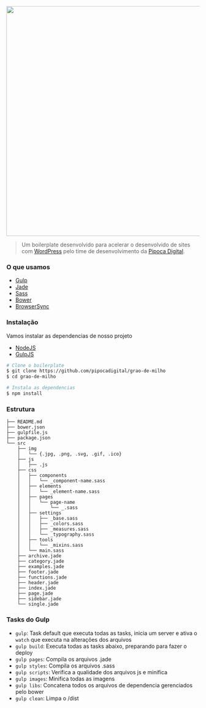 <p align="center"><img width="600" src="http://i.giphy.com/3o6gEf38BrzrRYbDXi.gif"></p>

> Um boilerplate desenvolvido para acelerar o desenvolvido de sites com [WordPress](https://br.wordpress.org) pelo time de desenvolvimento da [Pipoca Digital](http://www.pipocadigital.com.br/).


### O que usamos
- [Gulp](http://gulpjs.com/)
- [Jade](http://jade-lang.com/)
- [Sass](http://sass-lang.com/)
- [Bower](https://bower.io/)
- [BrowserSync](https://www.browsersync.io/)


### Instalação
Vamos instalar as dependencias de nosso projeto
- [NodeJS](http://nodejs.org/)
- [GulpJS](http://gulpjs.com/)

```sh
# Clone o boilerplate
$ git clone https://github.com/pipocadigital/grao-de-milho
$ cd grao-de-milho

# Instala as dependencias
$ npm install
```

### Estrutura
```
├── README.md
├── bower.json
├── gulpfile.js
├── package.json
└── src
    ├── img
    │   └── {.jpg, .png, .svg, .gif, .ico}
    ├── js
    │   ├── .js
    ├── css
    │   ├── components
    │   │   └── _component-name.sass
    │   ├── elements
    │   │   └── _element-name.sass
    │   ├── pages
    │   │   └── page-name
    │   │       └── _.sass
    │   ├── settings
    │   │   ├── _base.sass
    │   │   ├── _colors.sass
    │   │   ├── _measures.sass
    │   │   └── _typography.sass
    │   ├── tools
    │   │   └── _mixins.sass
    │   └── main.sass
    ├── archive.jade
    ├── category.jade
    ├── examples.jade
    ├── footer.jade
    ├── functions.jade
    ├── header.jade
    ├── index.jade
    ├── page.jade
    ├── sidebar.jade
    └── single.jade
```

### Tasks do Gulp
- `gulp`: Task default que executa todas as tasks, inicia um server e ativa o `watch` que executa na alterações dos arquivos
- `gulp build`: Executa todas as tasks abaixo, preparando para fazer o deploy
- `gulp pages`: Compila os arquivos .jade
- `gulp styles`: Compila os arquivos .sass
- `gulp scripts`: Verifica a qualidade dos arquivos js e minifica
- `gulp images`: Minifica todas as imagens
- `gulp libs`: Concatena todos os arquivos de dependencia gerenciados pelo bower
- `gulp clean`: Limpa o /dist
